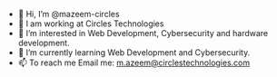 - 👋 Hi, I’m @mazeem-circles
- 👀 I am working at Circles Technologies
- 🌱 I’m interested in Web Development, Cybersecurity and hardware development.
- 💞️ I’m currently learning Web Development and Cybersecurity.
- 📫 To reach me 
Email me: m.azeem@circlestechnologies.com

<!---
mazeem-circles/mazeem-circles is a ✨ special ✨ repository because its `README.md` (this file) appears on your GitHub profile.
You can click the Preview link to take a look at your changes.
--->
